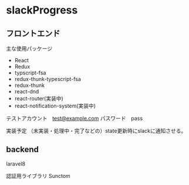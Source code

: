 # slackProgress

## フロントエンド

主な使用パッケージ
- React
- Redux
- typscript-fsa
- redux-thunk-typescript-fsa
- redux-thunk
- react-dnd
- react-router(実装中)
- react-notification-system(実装中)

テストアカウント　test@example.com
パスワード　pass

実装予定
（未実装・処理中・完了などの）state更新時にslackに通知させる。

## backend
laravel8 

認証用ライブラリ
Sunctom
